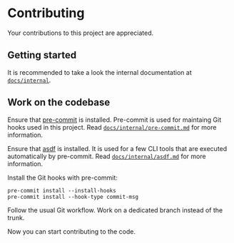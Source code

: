 # Contributing

Your contributions to this project are appreciated.

## Getting started

It is recommended to take a look the internal documentation at
[`docs/internal`](docs/internal).

## Work on the codebase

Ensure that [pre-commit](https://github.com/pre-commit/pre-commit) is installed.
Pre-commit is used for maintaing Git hooks used in this project. Read
[`docs/internal/pre-commit.md`](docs/internal/pre-commit.md) for more
information.

Ensure that [asdf](https://github.com/asdf-vm/asdf) is installed. It is used for
a few CLI tools that are executed automatically by pre-commit. Read
[`docs/internal/asdf.md`](docs/internal/asdf.md) for more information.

Install the Git hooks with pre-commit:

```shell
pre-commit install --install-hooks
pre-commit install --hook-type commit-msg
```

Follow the usual Git workflow. Work on a dedicated branch instead of the trunk.

Now you can start contributing to the code.
